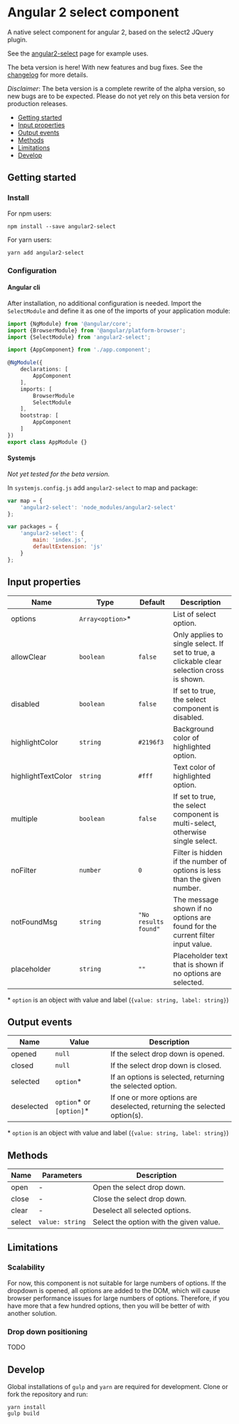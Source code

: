 # Angular 2 select component

A native select component for angular 2, based on the select2 JQuery plugin.

See the [angular2-select] page for example uses.

The beta version is here! With new features and bug fixes. See the [changelog]
for more details.

*Disclaimer*: The beta version is a complete rewrite of the alpha version, so
new bugs are to be expected. Please do not yet rely on this beta version for
production releases.

- [Getting started](#getting-started)
- [Input properties](#input-properties)
- [Output events](#output-events)
- [Methods](#methods)
- [Limitations](#limitations)
- [Develop](#develop)

## Getting started

### Install

For npm users:
```
npm install --save angular2-select
```

For yarn users:
```
yarn add angular2-select
```

### Configuration

#### Angular cli

After installation, no additional configuration is needed. Import the
`SelectModule` and define it as one of the imports of your application module:

```typescript
import {NgModule} from '@angular/core';
import {BrowserModule} from '@angular/platform-browser';
import {SelectModule} from 'angular2-select';

import {AppComponent} from './app.component';

@NgModule({
    declarations: [
        AppComponent
    ],
    imports: [
        BrowserModule
        SelectModule
    ],
    bootstrap: [
        AppComponent
    ]
})
export class AppModule {}
```

#### Systemjs

*Not yet tested for the beta version.*

In `systemjs.config.js` add `angular2-select` to map and package:

```javascript
var map = {
	'angular2-select': 'node_modules/angular2-select'
};

var packages = {
	'angular2-select': {
		main: 'index.js',
		defaultExtension: 'js'
	}
};
```

## Input properties

| Name          | Type      | Default               | Description      |
| ------------- | --------- | --------------------- | ---------------- |
| options       | `Array<option>`\*|                | List of select option. |
| allowClear    | `boolean`   | `false`             | Only applies to single select. If set to true, a clickable clear selection cross is shown. |
| disabled      | `boolean`   | `false`             | If set to true, the select component is disabled. |
| highlightColor| `string`    | `#2196f3`           | Background color of highlighted option. |
| highlightTextColor | `string` | `#fff`            | Text color of highlighted option. |
| multiple      | `boolean`   | `false`             | If set to true, the select component is multi-select, otherwise single select. |
| noFilter      | `number`    | `0`                 | Filter is hidden if the number of options is less than the given number. |
| notFoundMsg   | `string`    | `"No results found"`| The message shown if no options are found for the current filter input value. |
| placeholder   | `string`    | `""`                | Placeholder text that is shown if no options are selected.

\* `option` is an object with value and label (`{value: string, label: string}`)

## Output events

| Name          | Value                 | Description   |
| ------------- | --------------------- | ------------- | 
| opened        | `null`                  | If the select drop down is opened. |
| closed        | `null`                  | If the select drop down is closed. |
| selected      | `option`\*              | If an options is selected, returning the selected option. |
| deselected    | `option`\* or `[option]`\*| If one or more options are deselected, returning the selected option(s). |

\* `option` is an object with value and label (`{value: string, label: string}`)

## Methods

| Name          | Parameters            | Description   |
| ------------- | --------------------- | ------------- |
| open          | -                     | Open the select drop down.               |
| close         | -                     | Close the select drop down.              |
| clear         | -                     | Deselect all selected options.           |
| select        | `value: string`       | Select the option with the given value.  |

## Limitations

### Scalability

For now, this component is not suitable for large numbers of options. If the
dropdown is opened, all options are added to the DOM, which will cause browser
performance issues for large numbers of options. Therefore, if you have more
that a few hundred options, then you will be better of with another solution. 

### Drop down positioning

TODO

## Develop

Global installations of `gulp` and `yarn` are required for development. Clone
or fork the repository and run:

```
yarn install
gulp build
```

[angular2-select]: https://basvandenberg.github.io/angular2-select
[plunker]: https://plnkr.co/edit/JcG8uO9nIfSGMEKdLf0Y?p=preview
[changelog]: https://github.com/basvandenberg/angular2-select/releases

